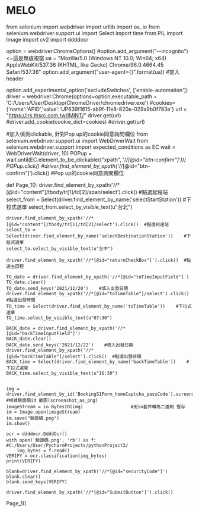 # MELO
from selenium import webdriver
import urllib
import os, io
from selenium.webdriver.support.ui import Select
import time
from PIL import Image
import cv2
import ddddocr

option = webdriver.ChromeOptions()
#option.add_argument("--incognito")    <=這是無痕視窗
ua = "Mozilla/5.0 (Windows NT 10.0; Win64; x64) AppleWebKit/537.36 (KHTML, like Gecko) Chrome/96.0.4664.45 Safari/537.36"
option.add_argument("user-agent={}".format(ua))         #加入header

option.add_experimental_option('excludeSwitches', ['enable-automation'])
driver = webdriver.Chrome(options=option,executable_path = 'C:/Users/User/Desktop/ChromeDriver/chromedriver.exe')
#cookies={'name':'APID','value':'UP639f1615-ab9f-11e8-820e-029a9b0f783e'}
url = "https://irs.thsrc.com.tw/IMINT/"
driver.get(url)
#driver.add_cookie(cookie_dict=cookies)
#driver.get(url)

#加入偵測clickable, 針對Pop up的cookie同意詢問欄位
from selenium.webdriver.support.ui import WebDriverWait
from selenium.webdriver.support import expected_conditions as EC
wait = WebDriverWait(driver, 10)
POPup = wait.until(EC.element_to_be_clickable(("xpath", '//*[@id="btn-confirm"]')))
POPup.click()
#driver.find_element_by_xpath('//*[@id="btn-confirm"]').click()   #Pop up的cookie同意詢問欄位


def Page_1():
    driver.find_element_by_xpath('//*[@id="content"]/tbody/tr[1]/td[2]/span/select').click()  #點選起程站
    select_from = Select(driver.find_element_by_name('selectStartStation'))    #下拉式選單
    select_from.select_by_visible_text(u"台北")

    driver.find_element_by_xpath('//*[@id="content"]/tbody/tr[1]/td[2]/select').click()  #點選到達站
    select_to = Select(driver.find_element_by_name('selectDestinationStation'))    #下拉式選單
    select_to.select_by_visible_text(u"台中")

    driver.find_element_by_xpath('//*[@id="returnCheckBox"]').click()  #點選去回程

    TO_date = driver.find_element_by_xpath('//*[@id="toTimeInputField"]')
    TO_date.clear()
    TO_date.send_keys('2021/12/20')    #填入出發日期
    driver.find_element_by_xpath('//*[@id="toTimeTable"]/select').click()  #點選出發時間
    TO_time = Select(driver.find_element_by_name('toTimeTable'))    #下拉式選單
    TO_time.select_by_visible_text(u"07:30")

    BACK_date = driver.find_element_by_xpath('//*[@id="backTimeInputField"]')
    BACK_date.clear()
    BACK_date.send_keys('2021/12/22')    #填入出發日期
    driver.find_element_by_xpath('//*[@id="backTimeTable"]/select').click()  #點選出發時間
    BACK_time = Select(driver.find_element_by_name('backTimeTable'))    #下拉式選單
    BACK_time.select_by_visible_text(u"16:30")


    img = driver.find_element_by_id('BookingS1Form_homeCaptcha_passCode').screenshot_as_png   #根據驗證碼id 截圖(screenshot_as_png)
    imageStream = io.BytesIO(img)                  #用io套件轉為二進制 暫存
    im = Image.open(imageStream)
    im.save("驗證碼.png")
    im.show()

    ocr = ddddocr.DdddOcr()
    with open('驗證碼.png', 'rb') as f:    #C:/Users/User/PycharmProjects/pythonProject3/
        img_bytes = f.read()
    VERIFY = ocr.classification(img_bytes)
    print(VERIFY)

    blank=driver.find_element_by_xpath('//*[@id="securityCode"]')
    blank.clear()
    blank.send_keys(VERIFY)

    driver.find_element_by_xpath('//*[@id="SubmitButton"]').click()


Page_1()
